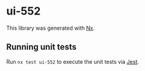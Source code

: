 # ui-552

This library was generated with [Nx](https://nx.dev).

## Running unit tests

Run `nx test ui-552` to execute the unit tests via [Jest](https://jestjs.io).

